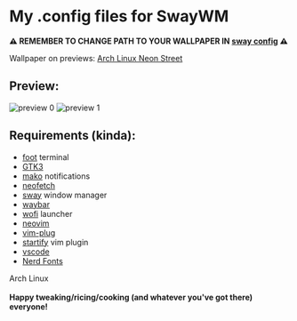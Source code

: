 # My .config files for SwayWM

**⚠️ REMEMBER TO CHANGE PATH TO YOUR WALLPAPER IN [sway config](https://github.com/adamperkowski/sway-config/blob/main/sway%2Fconfig) ⚠️**

Wallpaper on previews: [Arch Linux Neon Street](https://store.kde.org/p/2100017)

## Preview:
![preview 0](https://i.redd.it/eztzly878q4c1.png)
![preview 1](https://i.redd.it/wkm9y18l4z4c1.png)

## Requirements (kinda):
+ [foot](https://archlinux.org/packages/extra/x86_64/foot/) terminal
+ [GTK3](https://wiki.archlinux.org/title/GTK)
+ [mako](https://github.com/emersion/mako) notifications
+ [neofetch](https://archlinux.org/packages/extra/any/neofetch/)
+ [sway](https://swaywm.org/) window manager
+ [waybar](https://github.com/Alexays/Waybar)
+ [wofi](https://archlinux.org/packages/extra/x86_64/wofi/) launcher
+ [neovim](https://neovim.io/)
+ [vim-plug](https://github.com/junegunn/vim-plug)
+ [startify](https://github.com/mhinz/vim-startify) vim plugin
+ [vscode](https://aur.archlinux.org/packages/visual-studio-code-bin)
+ [Nerd Fonts](https://archlinux.org/packages/extra/any/ttf-nerd-fonts-symbols/)

Arch Linux
<br><br>
**Happy tweaking/ricing/cooking (and whatever you've got there) everyone!**
